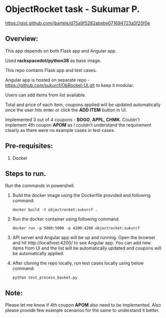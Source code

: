 # ObjectRocket task - Sukumar P.
https://gist.github.com/jbartels/d75a9f5282abebe071694723a5f25f0e

## Overview:
This app depends on both Flask app and Angular app.

Used **rackspacedot/python38** as base image.

This repo contains Flask app and test cases. 

Angular app is hosted on separate repo - https://github.com/sukurcf/ObRocket-UI.git to keep it modular.

Users can add items from list available. 

Total and price of each item, coupons applied will be updated automatically once the user hits enter or click the **ADD ITEM** button in UI.

Implemented 3 out of 4 coupons - **BOGO**, **APPL**, **CHMK**. 
Couldn't implement 4th coupon **APOM** as I couldn't understand the requirement clearly as there were no example cases in test cases.

## Pre-requisites:
1. Docker

## Steps to run.
Run the commands in powershell. 

1. Build the docker image using the Dockerfile provided and following command:
   
   `docker build -t objectrocket:sukurcf .`
2. Run the docker container using following command.
   
   `docker run -p 5000:5000 -p 4200:4200 objectrocket:sukurcf`
3. API server and Angular app will be up and running. Open the browser and hit http://localhost:4200/ to see Angular app. 
   You can add new items from UI and the list will be automatically updated and coupons will be automatically applied.
4. After cloning the repo locally, run test cases locally using below command:
   
   `python test_process_basket.py`

## Note: 
Please let me know if 4th coupon **APOM** also need to be implemented. Also please provide few example scenarios for the same to understand it better. 
